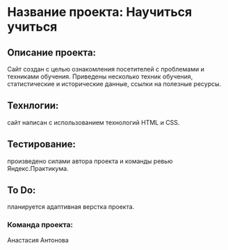 # Название проекта: **Научиться учиться**
## Описание проекта:
Сайт создан с целью ознакомления посетителей с проблемами и техниками обучения. Приведены несколько техник обучения, статистические и исторические данные, ссылки на полезные ресурсы.
## Технлогии:
cайт написан с использованием технологий HTML и CSS.
## Тестирование:
произведено силами автора проекта и команды ревью Яндекс.Практикума.

## To Do:
планируется адаптивная верстка проекта.
### Команда проекта:
Анастасия Антонова

